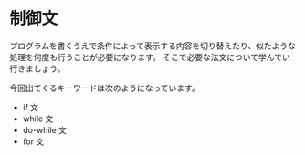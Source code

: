 # 制御文

プログラムを書くうえで条件によって表示する内容を切り替えたり、似たような処理を何度も行うことが必要になります。
そこで必要な法文について学んでい行きましょう。

今回出てくるキーワードは次のようになっています。

- if 文
- while 文
- do-while 文
- for 文
